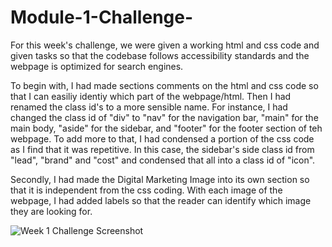 # Module-1-Challenge-

For this week's challenge, we were given a working html and css code and given tasks so that the codebase follows accessibility standards and the webpage is optimized for search engines.

To begin with, I had made sections comments on the html and css code so that I can easiliy identiy which part of the webpage/html. Then I had renamed the class id's to a more sensible name. For instance, I had changed the class id of "div" to "nav" for the navigation bar, "main" for the main body, "aside" for the sidebar, and "footer" for the footer section of teh webpage. To add more to that, I had condensed a portion of the css code as I find that it was repetitive. In this case, the sidebar's side class id from "lead", "brand" and "cost" and condensed that all into a class id of "icon".

Secondly, I had made the Digital Marketing Image into its own section so that it is independent from the css coding. With each image of the webpage, I had added labels so that the reader can identify which image they are looking for. 

![Week 1 Challenge Screenshot](https://user-images.githubusercontent.com/106274787/178131884-d18df9ed-192a-477b-97b3-4934dfcf774d.png)
